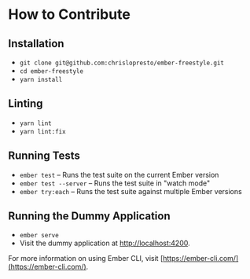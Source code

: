 # How to Contribute

## Installation

* `git clone git@github.com:chrislopresto/ember-freestyle.git`
* `cd ember-freestyle`
* `yarn install`

## Linting

* `yarn lint`
* `yarn lint:fix`

## Running Tests

* `ember test` – Runs the test suite on the current Ember version
* `ember test --server` – Runs the test suite in "watch mode"
* `ember try:each` – Runs the test suite against multiple Ember versions

## Running the Dummy Application

* `ember serve`
* Visit the dummy application at [http://localhost:4200](http://localhost:4200).

For more information on using Ember CLI, visit [https://ember-cli.com/](https://ember-cli.com/).

